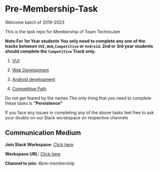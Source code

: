 # Pre-Membership-Task
Welcome batch of 2019-2023

This is the task repo for Membership of Team TechnoJam

<b> Note:For 1st Year students You only need to complete any one of the tracks between `VUI`, `Web`,`Competitive` or `Android`.
2nd or 3rd year students should complete the `Competitive` Track only. </b>

1) [VUI](https://github.com/technojam/pre-membership-task/tree/master/VUI)

2) [Web Development](https://github.com/technojam/pre-membership-task/tree/master/Web%20Development)

3) [Android development](https://github.com/technojam/pre-membership-task/tree/master/Android%20Task)

4) [Competitive Path](https://github.com/technojam/pre-membership-task/tree/master/Competitive)

Do not get feared by the names The only thing that you need to complete these tasks is **"Persistence"**

If you face any issues in completing any of the above tasks feel free to ask your doubts on our Slack worskspace on respective channels 

## Communication Medium

<b>Join Slack Workspace:</b> [Click here](https://bit.ly/tj-slack)

<b>Workspace URL:</b> [Click here](http://technojam-hub.slack.com)
  
<b>Channel to join:</b> #pre-membership
